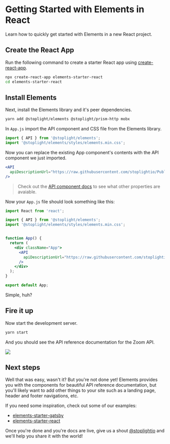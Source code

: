 # Getting Started with Elements in React

Learn how to quickly get started with Elements in a new React project.

## Create the React App

Run the following command to create a starter React app using [create-react-app](https://github.com/facebook/create-react-app).

```bash
npx create-react-app elements-starter-react
cd elements-starter-react
```

## Install Elements

Next, install the Elements library and it's peer dependencies.

```bash
yarn add @stoplight/elements @stoplight/prism-http mobx
```

In `App.js` import the API component and CSS file from the Elements library.

<!-- title: App.js -->
```jsx
import { API } from '@stoplight/elements';
import '@stoplight/elements/styles/elements.min.css';
```

Now you can replace the existing App component's contents with the API component we just imported.

<!-- title: App.js -->
```jsx
<API 
  apiDescriptionUrl="https://raw.githubusercontent.com/stoplightio/Public-APIs/master/reference/zoom/zoom.yaml"
/>
```

> Check out the [API component docs](../components/API.md) to see what other properties are avaiable.

Now your `App.js` file should look something like this:

<!-- title: App.js -->
```jsx
import React from 'react';

import { API } from '@stoplight/elements';
import '@stoplight/elements/styles/elements.min.css';


function App() {
  return (
    <div className="App">
      <API
        apiDescriptionUrl="https://raw.githubusercontent.com/stoplightio/Public-APIs/master/reference/zoom/zoom.yaml"
      />
    </div>
  );
}

export default App;
```

Simple, huh?

## Fire it up

Now start the development server.

```bash
yarn start
```

And you should see the API reference documentation for the Zoom API.

![](https://cdn.stoplight.io/elements/elements-starter-react-zoom-api-reference-docs.png)


## Next steps

Well that was easy, wasn't it? But you're not done yet! Elements provides you with the components for beautiful API reference documentation, but you'll likely want to add other things to your site such as a landing page, header and footer navigations, etc.

If you need some inspiration, check out some of our examples:

- [elements-starter-gatsby](https://github.com/stoplightio/elements-starter-gatsby)
- [elements-starter-react](https://github.com/stoplightio/elements-starter-react)

Once you're done and you're docs are live, give us a shout [@stoplightio](https://twitter.com/stoplightio) and we'll help you share it with the world!
